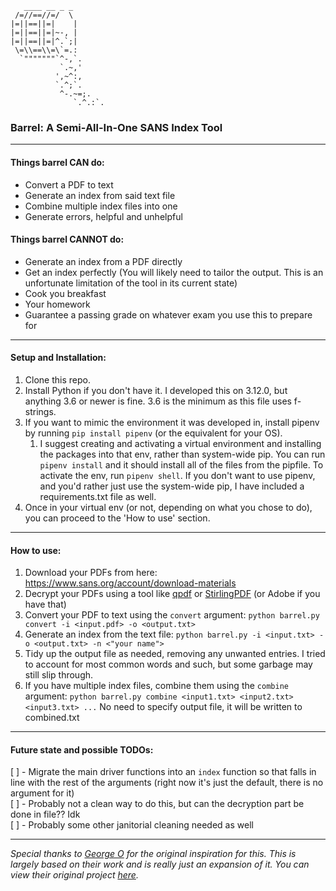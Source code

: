 ```
   ____ __ _ _
 /=//==//=/  \
|=||==||=|    |
|=||==||=|~-, |
|=||==||=|^.`;|
 \=\\==\\=\`=.:
  `"""""""`^-,`.
           `.~,'
          ',~^:,
          `.^;`.
           ^-.~=;.
              `.^.:`.
```

### Barrel: A Semi-All-In-One SANS Index Tool  
---

#### Things barrel CAN do: 
- Convert a PDF to text
- Generate an index from said text file
- Combine multiple index files into one  
- Generate errors, helpful and unhelpful

#### Things barrel CANNOT do:
- Generate an index from a PDF directly
- Get an index perfectly (You will likely need to tailor the output. This is an unfortunate limitation of the tool in its current state)
- Cook you breakfast
- Your homework  
- Guarantee a passing grade on whatever exam you use this to prepare for
---

#### Setup and Installation:  
1. Clone this repo.
2. Install Python if you don't have it. I developed this on 3.12.0, but anything 3.6 or newer is fine. 3.6 is the minimum as this file uses f-strings.  
3. If you want to mimic the environment it was developed in, install pipenv by running `pip install pipenv` (or the equivalent for your OS).  
   1. I suggest creating and activating a virtual environment and installing the packages into that env, rather than system-wide pip. You can run `pipenv install` and it should install all of the files from the pipfile. To activate the env, run `pipenv shell`. If you don't want to use pipenv, and you'd rather just use the system-wide pip, I have included a requirements.txt file as well.
4. Once in your virtual env (or not, depending on what you chose to do), you can proceed to the 'How to use' section.
---

#### How to use:
1. Download your PDFs from here: https://www.sans.org/account/download-materials
2. Decrypt your PDFs using a tool like [qpdf](https://github.com/qpdf/qpdf) or [StirlingPDF](https://www.stirlingpdf.com/) (or Adobe if you have that)
3. Convert your PDF to text using the `convert` argument: `python barrel.py convert -i <input.pdf> -o <output.txt>`
4. Generate an index from the text file: `python barrel.py -i <input.txt> -o <output.txt> -n <"your name">`
5. Tidy up the output file as needed, removing any unwanted entries. I tried to account for most common words and such, but some garbage may still slip through.
6. If you have multiple index files, combine them using the `combine` argument: `python barrel.py combine <input1.txt> <input2.txt> <input3.txt> ...` No need to specify output file, it will be written to combined.txt  

---

#### Future state and possible TODOs:  
[ ] - Migrate the main driver functions into an `index` function so that falls in line with the rest of the arguments (right now it's just the default, there is no argument for it)  
[ ] - Probably not a clean way to do this, but can the decryption part be done in file?? Idk  
[ ] - Probably some other janitorial cleaning needed as well

---  

*Special thanks to [George O](https://github.com/Ge0rg3) for the original inspiration for this. This is largely based on their work and is really just an expansion of it. You can view their original project [here](https://github.com/Ge0rg3/sans-index-creator).*



